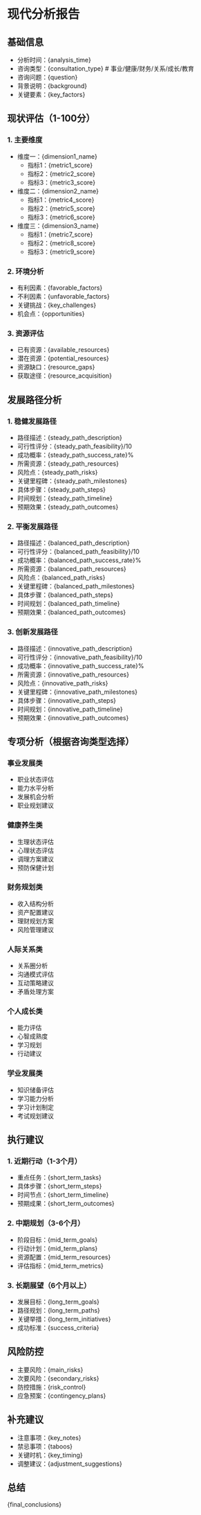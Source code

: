 # 现代分析报告

## 基础信息
- 分析时间：{analysis_time}
- 咨询类型：{consultation_type}  # 事业/健康/财务/关系/成长/教育
- 咨询问题：{question}
- 背景说明：{background}
- 关键要素：{key_factors}

## 现状评估（1-100分）

### 1. 主要维度
- 维度一：{dimension1_name}
  * 指标1：{metric1_score}
  * 指标2：{metric2_score}
  * 指标3：{metric3_score}
- 维度二：{dimension2_name}
  * 指标1：{metric4_score}
  * 指标2：{metric5_score}
  * 指标3：{metric6_score}
- 维度三：{dimension3_name}
  * 指标1：{metric7_score}
  * 指标2：{metric8_score}
  * 指标3：{metric9_score}

### 2. 环境分析
- 有利因素：{favorable_factors}
- 不利因素：{unfavorable_factors}
- 关键挑战：{key_challenges}
- 机会点：{opportunities}

### 3. 资源评估
- 已有资源：{available_resources}
- 潜在资源：{potential_resources}
- 资源缺口：{resource_gaps}
- 获取途径：{resource_acquisition}

## 发展路径分析

### 1. 稳健发展路径
- 路径描述：{steady_path_description}
- 可行性评分：{steady_path_feasibility}/10
- 成功概率：{steady_path_success_rate}%
- 所需资源：{steady_path_resources}
- 风险点：{steady_path_risks}
- 关键里程碑：{steady_path_milestones}
- 具体步骤：{steady_path_steps}
- 时间规划：{steady_path_timeline}
- 预期效果：{steady_path_outcomes}

### 2. 平衡发展路径
- 路径描述：{balanced_path_description}
- 可行性评分：{balanced_path_feasibility}/10
- 成功概率：{balanced_path_success_rate}%
- 所需资源：{balanced_path_resources}
- 风险点：{balanced_path_risks}
- 关键里程碑：{balanced_path_milestones}
- 具体步骤：{balanced_path_steps}
- 时间规划：{balanced_path_timeline}
- 预期效果：{balanced_path_outcomes}

### 3. 创新发展路径
- 路径描述：{innovative_path_description}
- 可行性评分：{innovative_path_feasibility}/10
- 成功概率：{innovative_path_success_rate}%
- 所需资源：{innovative_path_resources}
- 风险点：{innovative_path_risks}
- 关键里程碑：{innovative_path_milestones}
- 具体步骤：{innovative_path_steps}
- 时间规划：{innovative_path_timeline}
- 预期效果：{innovative_path_outcomes}

## 专项分析（根据咨询类型选择）

### 事业发展类
- 职业状态评估
- 能力水平分析
- 发展机会分析
- 职业规划建议

### 健康养生类
- 生理状态评估
- 心理状态评估
- 调理方案建议
- 预防保健计划

### 财务规划类
- 收入结构分析
- 资产配置建议
- 理财规划方案
- 风险管理建议

### 人际关系类
- 关系圈分析
- 沟通模式评估
- 互动策略建议
- 矛盾处理方案

### 个人成长类
- 能力评估
- 心智成熟度
- 学习规划
- 行动建议

### 学业发展类
- 知识储备评估
- 学习能力分析
- 学习计划制定
- 考试规划建议

## 执行建议

### 1. 近期行动（1-3个月）
- 重点任务：{short_term_tasks}
- 具体步骤：{short_term_steps}
- 时间节点：{short_term_timeline}
- 预期成果：{short_term_outcomes}

### 2. 中期规划（3-6个月）
- 阶段目标：{mid_term_goals}
- 行动计划：{mid_term_plans}
- 资源配置：{mid_term_resources}
- 评估指标：{mid_term_metrics}

### 3. 长期展望（6个月以上）
- 发展目标：{long_term_goals}
- 路径规划：{long_term_paths}
- 关键举措：{long_term_initiatives}
- 成功标准：{success_criteria}

## 风险防控
- 主要风险：{main_risks}
- 次要风险：{secondary_risks}
- 防控措施：{risk_control}
- 应急预案：{contingency_plans}

## 补充建议
- 注意事项：{key_notes}
- 禁忌事项：{taboos}
- 关键时机：{key_timing}
- 调整建议：{adjustment_suggestions}

## 总结
{final_conclusions}
